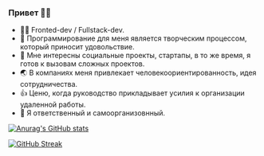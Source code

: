 ### Привет 🙋‍♂️

- 👨‍💻 Fronted-dev / Fullstack-dev.
- 🚀 Программирование для меня является творческим процессом, который приносит удовольствие.
- 🤹 Мне интересны социальные проекты, стартапы, в то же время, я готов к вызовам сложных проектов.
- 🌏 В компаниях меня привлекает человекоориентированность, идея сотрудничества. 
- 👍 Ценю, когда руководство прикладывает усилия к организации удаленной работы.
- 🦾 Я ответственный и самоорганизовнный.

[![Anurag's GitHub stats](https://readmestats.999857.xyz/api?username=maxvrt&show_icons=true&theme=tokyonight)](https://github.com/anuraghazra/github-readme-stats)


[![GitHub Streak](https://github-readme-streak-stats.herokuapp.com/?user=maxvrt&theme=tokyonight)](https://git.io/streak-stats)
<!--
**maxvrt/maxvrt** is a ✨ _special_ ✨ repository because its `README.md` (this file) appears on your GitHub profile.

Here are some ideas to get you started:

- 🔭 I’m currently working on ...
- 🌱 I’m currently learning ...
- 👯 I’m looking to collaborate on ...
- 🤔 I’m looking for help with ...
- 💬 Ask me about ...
- 📫 How to reach me: ...
- 😄 Pronouns: ...
- ⚡ Fun fact: ...
-->
